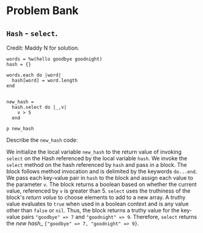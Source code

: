 # Problem Bank 

## `Hash` - `select`. 
Credit: Maddy N for solution. 

```
words = %w(hello goodbye goodnight)
hash = {}

words.each do |word|
  hash[word] = word.length
end


new_hash =
  hash.select do |_,v|
    v > 5
  end

p new_hash
```

Describe the `new_hash` code: 

We initialize the local variable `new_hash` to the return value of invoking `select` on the Hash referenced by the local variable `hash`. We invoke the `select` method on the hash referenced by `hash` and pass in a block. The block follows method invocation and is delimited by the keywords `do...end`. We pass each key-value pair in `hash` to the block and assign each value to the parameter `v`. The block returns a boolean based on whether the current value, referenced by `v` is greater than 5. `select` uses the truthiness of the block's _return value_ to choose elements to add to a new array. A truthy value evaluates to `true` when used in a boolean context and is any value other than `false` or `nil`. Thus, the block returns a truthy value for the key-value pairs `"goodbye" => 7` and `"goodnight" => 9`. Therefore, `select` returns the _new hash__ `{"goodbye" => 7, "goodnight" => 9}`. 
